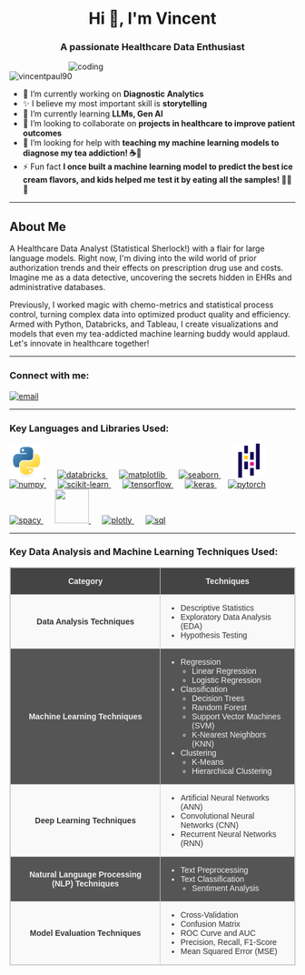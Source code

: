 <h1 align="center">Hi 👋, I'm Vincent</h1>
<h3 align="center">A passionate Healthcare Data Enthusiast</h3>
<img align="right" alt="coding" width="400" src="https://user-images.githubusercontent.com/55389276/140866485-8fb1c876-9a8f-4d6a-98dc-08c4981eaf70.gif">

<p align="left"> <img src="https://komarev.com/ghpvc/?username=vincentpaul90&label=Profile%20views&color=0e75b6&style=flat" alt="vincentpaul90" /> </p>

- 🔭 I’m currently working on **Diagnostic Analytics**  
- ✨ I believe my most important skill is **storytelling**  
- 🌱 I’m currently learning **LLMs, Gen AI**  
- 👯 I’m looking to collaborate on **projects in healthcare to improve patient outcomes**  
- 🤝 I’m looking for help with **teaching my machine learning models to diagnose my tea addiction! ☕🤖**  
- ⚡ Fun fact **I once built a machine learning model to predict the best ice cream flavors, and kids helped me test it by eating all the samples! 🍦🤖👶**

---

## About Me

A Healthcare Data Analyst (Statistical Sherlock!) with a flair for large language models. Right now, I'm diving into the wild world of prior authorization trends and their effects on prescription drug use and costs. Imagine me as a data detective, uncovering the secrets hidden in EHRs and administrative databases.

Previously, I worked magic with chemo-metrics and statistical process control, turning complex data into optimized product quality and efficiency. Armed with Python, Databricks, and Tableau, I create visualizations and models that even my tea-addicted machine learning buddy would applaud. Let's innovate in healthcare together!

---

<h3 align="left">Connect with me:</h3>
<p align="left">
  <a href="mailto:vincentpaul.vin1990@gmail.com">
     <img align="center" src="https://img.icons8.com/color/48/000000/gmail--v1.png" alt="email" height="30" width="40" />
  </a>
</p>

---

<h3 align="left">Key Languages and Libraries Used:</h3>
<p align="left"> 
    <a href="https://www.python.org" target="_blank" rel="noreferrer" style="margin-right: 20px;"> 
        <img src="https://raw.githubusercontent.com/devicons/devicon/master/icons/python/python-original.svg" alt="python" width="60" height="60"/> 
    </a> 
    <a href="https://databricks.com/" target="_blank" rel="noreferrer" style="margin-right: 20px;"> 
        <img src="https://raw.githubusercontent.com/vineet-kumar-tennessee/vineet.github.io/master/images/databricks.png" alt="databricks" width="150" height="60"/> 
    </a>
    <a href="https://matplotlib.org/" target="_blank" rel="noreferrer" style="margin-right: 20px;"> 
        <img src="https://upload.wikimedia.org/wikipedia/commons/8/84/Matplotlib_icon.svg" alt="matplotlib" width="60" height="60"/> 
    </a> 
    <a href="https://seaborn.pydata.org/" target="_blank" rel="noreferrer" style="margin-right: 20px;"> 
        <img src="https://seaborn.pydata.org/_images/logo-mark-lightbg.svg" alt="seaborn" width="60" height="60"/> 
    </a> 
    <a href="https://pandas.pydata.org/" target="_blank" rel="noreferrer" style="margin-right: 20px;"> 
        <img src="https://raw.githubusercontent.com/devicons/devicon/2ae2a900d2f041da66e950e4d48052658d850630/icons/pandas/pandas-original.svg" alt="pandas" width="60" height="60"/> 
    </a> 
    <a href="https://numpy.org/" target="_blank" rel="noreferrer" style="margin-right: 20px;"> 
        <img src="https://upload.wikimedia.org/wikipedia/commons/3/31/NumPy_logo_2020.svg" alt="numpy" width="60" height="60"/> 
    </a> 
    <a href="https://scikit-learn.org/" target="_blank" rel="noreferrer" style="margin-right: 20px;"> 
        <img src="https://upload.wikimedia.org/wikipedia/commons/0/05/Scikit_learn_logo_small.svg" alt="scikit-learn" width="60" height="60"/> 
    </a> 
    <a href="https://www.tensorflow.org" target="_blank" rel="noreferrer" style="margin-right: 20px;"> 
        <img src="https://www.vectorlogo.zone/logos/tensorflow/tensorflow-icon.svg" alt="tensorflow" width="60" height="60"/> 
    </a> 
    <a href="https://keras.io/" target="_blank" rel="noreferrer" style="margin-right: 20px;"> 
        <img src="https://upload.wikimedia.org/wikipedia/commons/a/ae/Keras_logo.svg" alt="keras" width="60" height="60"/> 
    </a> 
    <a href="https://pytorch.org/" target="_blank" rel="noreferrer" style="margin-right: 20px;"> 
        <img src="https://www.vectorlogo.zone/logos/pytorch/pytorch-icon.svg" alt="pytorch" width="60" height="60"/> 
    </a> 
    <a href="https://spacy.io/" target="_blank" rel="noreferrer" style="margin-right: 20px;"> 
        <img src="https://upload.wikimedia.org/wikipedia/commons/thumb/8/88/SpaCy_logo.svg/512px-SpaCy_logo.svg.png" alt="spacy" width="60" height="60"/> 
    </a> 
    <a href="https://opencv.org/" target="_blank" rel="noreferrer" style="margin-right: 20px;"> 
        <img src="https://www.vectorlogo.zone/logos/opencv/opencv-icon.svg" width="60" height="60"/> 
    </a> 
    <a href="https://plotly.com/" target="_blank" rel="noreferrer" style="margin-right: 20px;"> 
        <img src="https://images.plot.ly/logo/new-branding/plotly-logomark.png" alt="plotly" width="60" height="60"/> 
    </a> 
    <a href="https://www.microsoft.com/en-us/sql-server" target="_blank" rel="noreferrer" style="margin-right: 20px;"> 
        <img src="https://www.svgrepo.com/show/303229/microsoft-sql-server-logo.svg" alt="sql" width="60" height="60"/> 
    </a> 
</p>

---

<h3 align="left">Key Data Analysis and Machine Learning Techniques Used:</h3>
<table style="border-collapse: collapse; width: 100%; font-family: Arial, sans-serif; text-align: left; border: 1px solid #ccc;">
    <thead>
        <tr style="background-color: #444; color: #f1f1f1;">
            <th style="padding: 15px; text-align: center; border: 1px solid #ccc;">Category</th>
            <th style="padding: 15px; text-align: center; border: 1px solid #ccc;">Techniques</th>
        </tr>
    </thead>
    <tbody>
        <tr style="background-color: #f9f9f9; color: #333;">
            <td style="padding: 15px; text-align: center; font-weight: bold; border: 1px solid #ccc;">Data Analysis Techniques</td>
            <td style="padding: 15px; border: 1px solid #ccc;">
                <ul style="margin: 0; padding-left: 20px;">
                    <li>Descriptive Statistics</li>
                    <li>Exploratory Data Analysis (EDA)</li>
                    <li>Hypothesis Testing</li>
                </ul>
            </td>
        </tr>
        <tr style="background-color: #555; color: #f1f1f1;">
            <td style="padding: 15px; text-align: center; font-weight: bold; border: 1px solid #ccc;">Machine Learning Techniques</td>
            <td style="padding: 15px; border: 1px solid #ccc;">
                <ul style="margin: 0; padding-left: 20px;">
                    <li>Regression
                        <ul style="margin: 0; padding-left: 20px;">
                            <li>Linear Regression</li>
                            <li>Logistic Regression</li>
                        </ul>
                    </li>
                    <li>Classification
                        <ul style="margin: 0; padding-left: 20px;">
                            <li>Decision Trees</li>
                            <li>Random Forest</li>
                            <li>Support Vector Machines (SVM)</li>
                            <li>K-Nearest Neighbors (KNN)</li>
                        </ul>
                    </li>
                    <li>Clustering
                        <ul style="margin: 0; padding-left: 20px;">
                            <li>K-Means</li>
                            <li>Hierarchical Clustering</li>
                        </ul>
                    </li>
                </ul>
            </td>
        </tr>
        <tr style="background-color: #f9f9f9; color: #333;">
            <td style="padding: 15px; text-align: center; font-weight: bold; border: 1px solid #ccc;">Deep Learning Techniques</td>
            <td style="padding: 15px; border: 1px solid #ccc;">
                <ul style="margin: 0; padding-left: 20px;">
                    <li>Artificial Neural Networks (ANN)</li>
                    <li>Convolutional Neural Networks (CNN)</li>
                    <li>Recurrent Neural Networks (RNN)</li>
                </ul>
            </td>
        </tr>
        <tr style="background-color: #555; color: #f1f1f1;">
            <td style="padding: 15px; text-align: center; font-weight: bold; border: 1px solid #ccc;">Natural Language Processing (NLP) Techniques</td>
            <td style="padding: 15px; border: 1px solid #ccc;">
                <ul style="margin: 0; padding-left: 20px;">
                    <li>Text Preprocessing</li>
                    <li>Text Classification
                        <ul style="margin: 0; padding-left: 20px;">
                            <li>Sentiment Analysis</li>
                        </ul>
                    </li>
                </ul>
            </td>
        </tr>
        <tr style="background-color: #f9f9f9; color: #333;">
            <td style="padding: 15px; text-align: center; font-weight: bold; border: 1px solid #ccc;">Model Evaluation Techniques</td>
            <td style="padding: 15px; border: 1px solid #ccc;">
                <ul style="margin: 0; padding-left: 20px;">
                    <li>Cross-Validation</li>
                    <li>Confusion Matrix</li>
                    <li>ROC Curve and AUC</li>
                    <li>Precision, Recall, F1-Score</li>
                    <li>Mean Squared Error (MSE)</li>
                </ul>
            </td>
        </tr>
    </tbody>
</table>
